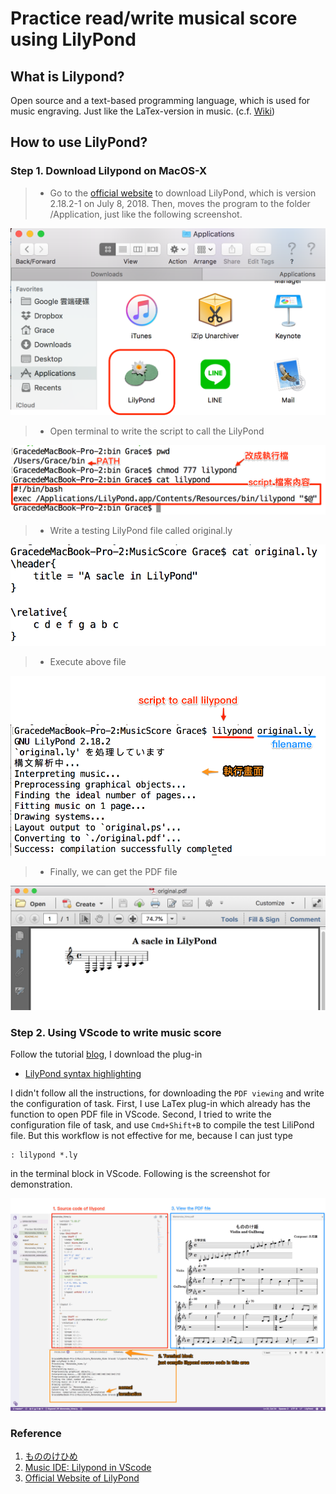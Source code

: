 # Practice read/write musical score using LilyPond

## What is Lilypond?
Open source and a text-based programming language, which is used for music engraving. Just like the LaTex-version in music. (c.f. [Wiki][1])

[1]: https://en.wikipedia.org/wiki/LilyPond

## How to use LilyPond?
### Step 1. Download Lilypond on MacOS-X
>* Go to the [official website][2] to download LilyPond, which is version 2.18.2-1 on July 8, 2018. Then, moves the program to the folder /Application, just like the following screenshot. 

![Fig1][fig1]

>* Open terminal to write the script to call the LilyPond

![Fig2][fig2]

>* Write a testing LilyPond file called original.ly 

![Fig3][fig3]

>* Execute above file 

![Fig4][fig4]

>* Finally, we can get the PDF file

![Fig5][fig5]

[2]: http://lilypond.org/doc/v2.18/Documentation/web/macos-x

[fig1]: ./aux/fig1.png  
[fig2]: ./aux/fig2.png 
[fig3]: ./aux/fig3.png 
[fig4]: ./aux/fig4.png 
[fig5]: ./aux/fig5.png 
[fig6]: ./aux/fig6.png 

### Step 2. Using VScode to write music score

 Follow the tutorial [blog][3], I download the plug-in <br />
   
* [LilyPond syntax highlighting][4]

I didn't follow all the instructions, for downloading the `PDF viewing` and write the configuration of task. First, I use LaTex plug-in which already has the function to open PDF file in VScode. Second, I tried to write the configuration file of task, and use `Cmd+Shift+B` to compile the test LiliPond file. But this workflow is not effective for me, because I can just type 

    : lilypond *.ly

in the terminal block in VScode. Following is the screenshot for demonstration. 

![Fig6][fig6]



[3]: https://blog.anonymous-function.net/2017/10/24/music-ide-lilypond-in-visual-studio-code/

[4]: https://marketplace.visualstudio.com/items?itemName=truefire.lilypond
[fig6]: https://github.com/HHChuang/MusicScore_Mononoke_Hime/blob/master/Fig/Screen%20Shot%202018-07-08%20at%2012.52.14%20PM.png


### Reference 
1. [もののけひめ][ref1]
2. [Music IDE: Lilypond in VScode][ref2]
3. [Official Website of LilyPond][ref3]


[ref1]: http://www.gangqinpu.com/html/19472.htm
[ref2]: https://blog.anonymous-function.net/2017/10/24/music-ide-lilypond-in-visual-studio-code/
[ref3]: http://lilypond.org/doc/v2.18/Documentation/learning/index.html